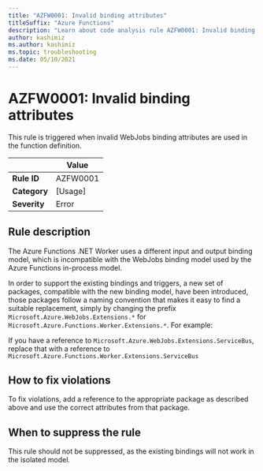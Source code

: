 ```yaml
---
title: "AZFW0001: Invalid binding attributes"
titleSuffix: "Azure Functions"
description: "Learn about code analysis rule AZFW0001: Invalid binding attributes"
author: kashimiz
ms.author: kashimiz
ms.topic: troubleshooting
ms.date: 05/10/2021
---
```


# AZFW0001: Invalid binding attributes
This rule is triggered when invalid WebJobs binding attributes are used in the function definition.

| | Value |
|-|-|
| **Rule ID** |AZFW0001|
| **Category** |[Usage]|
| **Severity** |Error|

## Rule description

The Azure Functions .NET Worker uses a different input and output binding model, which is incompatible with the WebJobs binding
model used by the Azure Functions in-process model.

In order to support the existing bindings and triggers, a new set of packages, compatible with the new binding model, have been introduced, those
packages follow a naming convention that makes it easy to find a suitable replacement, simply by changing the prefix `Microsoft.Azure.WebJobs.Extensions.*` for `Microsoft.Azure.Functions.Worker.Extensions.*`. For example:

If you have a reference to `Microsoft.Azure.WebJobs.Extensions.ServiceBus`, replace that with a reference to `Microsoft.Azure.Functions.Worker.Extensions.ServiceBus`

## How to fix violations

To fix violations, add a reference to the appropriate package as described above and use the correct attributes from that package.

## When to suppress the rule

This rule should not be suppressed, as the existing bindings will not work in the isolated model.
